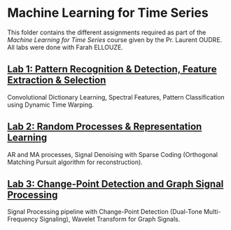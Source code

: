 # Machine Learning for Time Series

This folder contains the different assignments required as part of the *Machine Learning for Time Series* course given by the Pr. Laurent OUDRE. <br>
All labs were done with Farah ELLOUZE.

## [Lab 1: Pattern Recognition & Detection, Feature Extraction & Selection](https://github.com/HalvardBariller/MVA/tree/main/Time_Series/1_PatternRecognition_FeatureExtraction)

Convolutional Dictionary Learning, Spectral Features, Pattern Classification using Dynamic Time Warping.

## [Lab 2: Random Processes & Representation Learning](https://github.com/HalvardBariller/MVA/tree/main/Time_Series/2_RepresentationLearning_RandomProcesses)

AR and MA processes, Signal Denoising with Sparse Coding (Orthogonal Matching Pursuit algorithm for reconstruction).


## [Lab 3: Change-Point Detection and Graph Signal Processing](https://github.com/HalvardBariller/MVA/tree/main/Time_Series/3_ChangePointDetection_GraphSignalProcessing)

Signal Processing pipeline with Change-Point Detection (Dual-Tone Multi-Frequency Signaling), Wavelet Transform for Graph Signals.